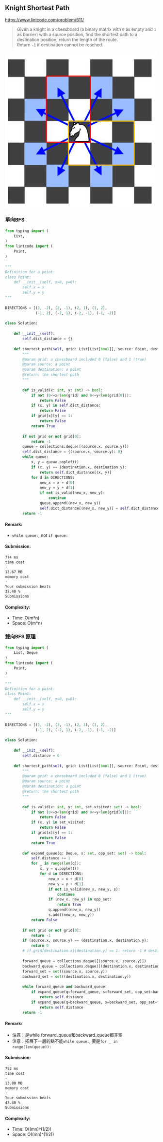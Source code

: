 ## Knight Shortest Path
https://www.lintcode.com/problem/611/
>Given a knight in a chessboard (a binary matrix with `0` as empty and `1` as barrier) with a source position, find the shortest path to a destination position, return the length of the route.\
>Return `-1` if destination cannot be reached.

<p>
    <img src="../images/611_Knight.jpg" width="500" />
</p>


### 單向BFS

```python
from typing import (
    List,
)
from lintcode import (
    Point,
)

"""
Definition for a point:
class Point:
    def __init__(self, x=0, y=0):
        self.x = x
        self.y = y
"""

DIRECTIONS = [(1, -2), (2, -1), (2, 1), (1, 2), 
              (-1, 2), (-2, 1), (-2, -1), (-1, -2)]

class Solution:
    
    def __init__(self):
        self.dict_distance = {}

    def shortest_path(self, grid: List[List[bool]], source: Point, destination: Point) -> int:
        """
        @param grid: a chessboard included 0 (false) and 1 (true)
        @param source: a point
        @param destination: a point
        @return: the shortest path 
        """

        def is_valid(x: int, y: int) -> bool:
            if not (0<=x<len(grid) and 0<=y<len(grid[0])):
                return False
            if (x, y) in self.dict_distance:
                return False
            if grid[x][y] == 1:
                return False
            return True

        if not grid or not grid[0]:
            return -1
        queue = collections.deque([(source.x, source.y)])
        self.dict_distance = {(source.x, source.y): 0}
        while queue:
            x, y = queue.popleft()
            if (x, y) == (destination.x, destination.y):
                return self.dict_distance[(x, y)]
            for d in DIRECTIONS:
                new_x = x + d[0]
                new_y = y + d[1]
                if not is_valid(new_x, new_y):
                    continue
                queue.append((new_x, new_y))
                self.dict_distance[(new_x, new_y)] = self.dict_distance[(x, y)] + 1
        return -1
```
#### Remark:
- `while queue:`, not `if queue:`
#### Submission:
```
774 ms
time cost
·
13.67 MB
memory cost
·
Your submission beats
32.40 %
Submissions
```
#### Complexity:
- Time: O(m*n)
- Space: O(m*n)

### 雙向BFS [原理](https://github.com/chkao831/Algo_learning_notes/tree/main/BFS)

```python
from typing import (
    List, Deque
)
from lintcode import (
    Point,
)

"""
Definition for a point:
class Point:
    def __init__(self, x=0, y=0):
        self.x = x
        self.y = y
"""

DIRECTIONS = [(1, -2), (2, -1), (2, 1), (1, 2), 
              (-1, 2), (-2, 1), (-2, -1), (-1, -2)]

class Solution:
    
    def __init__(self):
        self.distance = 0

    def shortest_path(self, grid: List[List[bool]], source: Point, destination: Point) -> int:
        """
        @param grid: a chessboard included 0 (false) and 1 (true)
        @param source: a point
        @param destination: a point
        @return: the shortest path 
        """

        def is_valid(x: int, y: int, set_visited: set) -> bool:
            if not (0<=x<len(grid) and 0<=y<len(grid[0])):
                return False
            if (x, y) in set_visited:
                return False
            if grid[x][y] == 1:
                return False
            return True

        def expand_queue(q: Deque, s: set, opp_set: set) -> bool:
            self.distance += 1
            for _ in range(len(q)):
                x, y = q.popleft()
                for d in DIRECTIONS:
                    new_x = x + d[0]
                    new_y = y + d[1]
                    if not is_valid(new_x, new_y, s):
                        continue
                    if (new_x, new_y) in opp_set:
                        return True
                    q.append((new_x, new_y))
                    s.add((new_x, new_y))
            return False

        if not grid or not grid[0]:
            return -1
        if (source.x, source.y) == (destination.x, destination.y):
            return 0
        # if grid[destination.x][destination.y] == 1: return -1 # destination is barrier

        forward_queue = collections.deque([(source.x, source.y)])
        backward_queue = collections.deque([(destination.x, destination.y)])
        forward_set = set((source.x, source.y))
        backward_set = set((destination.x, destination.y))

        while forward_queue and backward_queue:
            if expand_queue(q=forward_queue, s=forward_set, opp_set=backward_set):
                return self.distance
            if expand_queue(q=backward_queue, s=backward_set, opp_set=forward_set):
                return self.distance
        return -1
```
#### Remark:
- 注意：是while forward_queue和backward_queue都非空
- 注意：拓展下一層的點不能`while queue:`, 要是`for _ in range(len(queue)):`
#### Submission:
```
752 ms
time cost
·
13.80 MB
memory cost
·
Your submission beats
43.40 %
Submissions
```
#### Complexity:
- Time: O((mn)^(1/2))
- Space: O((mn)^(1/2))

